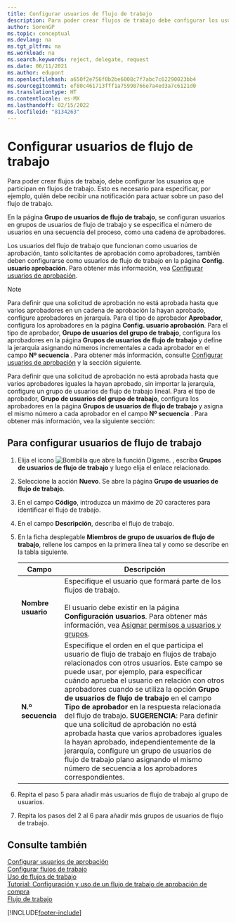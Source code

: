 ```yaml
---
title: Configurar usuarios de flujo de trabajo
description: Para poder crear flujos de trabajo debe configurar los usuarios que participan en ellos en la página Grupo de usuarios de flujo de trabajo.
author: SorenGP
ms.topic: conceptual
ms.devlang: na
ms.tgt_pltfrm: na
ms.workload: na
ms.search.keywords: reject, delegate, request
ms.date: 06/11/2021
ms.author: edupont
ms.openlocfilehash: a650f2e756f8b2be6008c7f7abc7c62290023bb4
ms.sourcegitcommit: ef80c461713fff1a75998766e7a4ed3a7c6121d0
ms.translationtype: HT
ms.contentlocale: es-MX
ms.lasthandoff: 02/15/2022
ms.locfileid: "8134263"
---
```

# <a name="set-up-workflow-users"></a>Configurar usuarios de flujo de trabajo

Para poder crear flujos de trabajo, debe configurar los usuarios que participan en flujos de trabajo. Esto es necesario para especificar, por ejemplo, quién debe recibir una notificación para actuar sobre un paso del flujo de trabajo.  

En la página **Grupo de usuarios de flujo de trabajo**, se configuran usuarios en grupos de usuarios de flujo de trabajo y se especifica el número de usuarios en una secuencia del proceso, como una cadena de aprobadores.  

Los usuarios del flujo de trabajo que funcionan como usuarios de aprobación, tanto solicitantes de aprobación como aprobadores, también deben configurarse como usuarios de flujo de trabajo en la página **Config. usuario aprobación**. Para obtener más información, vea [Configurar usuarios de aprobación](across-how-to-set-up-approval-users.md).  

> [!NOTE]  
> Para definir que una solicitud de aprobación no está aprobada hasta que varios aprobadores en un cadena de aprobación la hayan aprobado, configure aprobadores en jerarquía. Para el tipo de aprobador **Aprobador**, configura los aprobadores en la página **Config. usuario aprobación**. Para el tipo de aprobador, **Grupo de usuarios del grupo de trabajo**, configura los aprobadores en la página **Grupos de usuarios de flujo de trabajo** y define la jerarquía asignando números incrementales a cada aprobador en el campo **Nº secuencia** . Para obtener más información, consulte [Configurar usuarios de aprobación](across-how-to-set-up-approval-users.md) y la sección siguiente.  
>
> Para definir que una solicitud de aprobación no está aprobada hasta que varios aprobadores iguales la hayan aprobado, sin importar la jerarquía, configure un grupo de usuarios de flujo de trabajo lineal. Para el tipo de aprobador, **Grupo de usuarios del grupo de trabajo**, configura los aprobadores en la página **Grupos de usuarios de flujo de trabajo** y asigna el mismo número a cada aprobador en el campo **Nº secuencia** . Para obtener más información, vea la siguiente sección:  

## <a name="to-set-up-a-workflow-user"></a>Para configurar usuarios de flujo de trabajo

1. Elija el icono ![Bombilla que abre la función Dígame.](media/ui-search/search_small.png "Dígame qué desea hacer") , escriba **Grupos de usuarios de flujo de trabajo** y luego elija el enlace relacionado.  
2. Seleccione la acción **Nuevo**. Se abre la página **Grupo de usuarios de flujo de trabajo**.  
3. En el campo **Código**, introduzca un máximo de 20 caracteres para identificar el flujo de trabajo.  
4. En el campo **Descripción**, describa el flujo de trabajo.  
5. En la ficha desplegable **Miembros de grupo de usuarios de flujo de trabajo**, rellene los campos en la primera línea tal y como se describe en la tabla siguiente.  

    |Campo|Descripción|  
    |---------------------------------|---------------------------------------|  
    |**Nombre usuario**|Especifique el usuario que formará parte de los flujos de trabajo.<br /><br /> El usuario debe existir en la página **Configuración usuarios**. Para obtener más información, vea [Asignar permisos a usuarios y grupos](ui-define-granular-permissions.md).|  
    |**N.º secuencia**|Especifique el orden en el que participa el usuario de flujo de trabajo en flujos de trabajo relacionados con otros usuarios. Este campo se puede usar, por ejemplo, para especificar cuándo aprueba el usuario en relación con otros aprobadores cuando se utiliza la opción **Grupo de usuarios de flujo de trabajo** en el campo **Tipo de aprobador** en la respuesta relacionada del flujo de trabajo. **SUGERENCIA**: Para definir que una solicitud de aprobación no está aprobada hasta que varios aprobadores iguales la hayan aprobado, independientemente de la jerarquía, configure un grupo de usuarios de flujo de trabajo plano asignando el mismo número de secuencia a los aprobadores correspondientes.|  
6. Repita el paso 5 para añadir más usuarios de flujo de trabajo al grupo de usuarios.  
7. Repita los pasos del 2 al 6 para añadir más grupos de usuarios de flujo de trabajo.  

## <a name="see-also"></a>Consulte también

[Configurar usuarios de aprobación](across-how-to-set-up-approval-users.md)  
[Configurar flujos de trabajo](across-set-up-workflows.md)  
[Uso de flujos de trabajo](across-use-workflows.md)  
[Tutorial: Configuración y uso de un flujo de trabajo de aprobación de compra](walkthrough-setting-up-and-using-a-purchase-approval-workflow.md)  
[Flujo de trabajo](across-workflow.md)  


[!INCLUDE[footer-include](includes/footer-banner.md)]